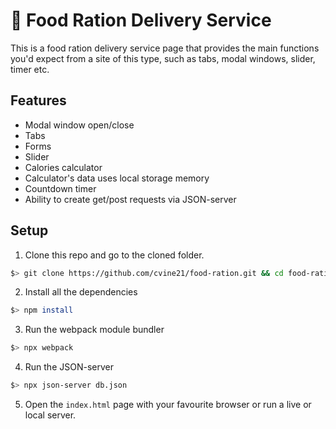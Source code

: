 #  :apple: Food Ration Delivery Service
This is a food ration delivery service page that provides the main functions you'd expect from a site of this type, such as tabs, modal windows, slider, timer etc.

## Features
- Modal window open/close
- Tabs
- Forms
- Slider
- Calories calculator
- Calculator's data uses local storage memory
- Countdown timer
- Ability to create get/post requests via JSON-server

## Setup
1. Clone this repo and go to the cloned folder.
``` sh
$> git clone https://github.com/cvine21/food-ration.git && cd food-ration
```
2. Install all the dependencies
``` sh
$> npm install
```
3. Run the webpack module bundler
``` sh
$> npx webpack
```
4. Run the JSON-server
``` sh
$> npx json-server db.json
```
5. Open the `index.html` page with your favourite browser or run a live or local server.
